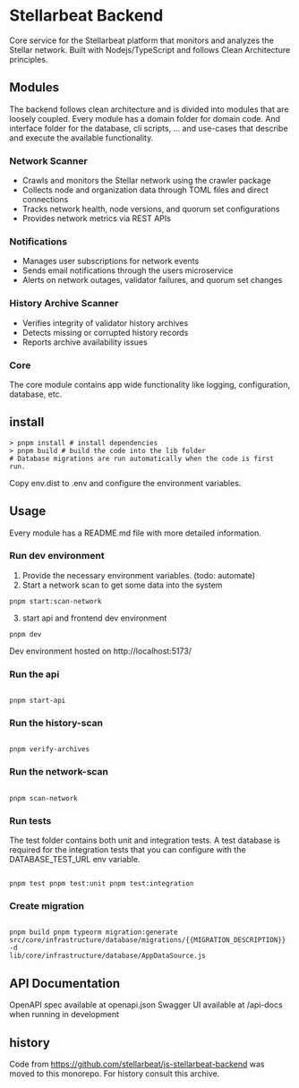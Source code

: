 # Stellarbeat Backend

Core service for the Stellarbeat platform that monitors and analyzes the Stellar network. Built with Nodejs/TypeScript and follows Clean Architecture principles.

## Modules

The backend follows clean architecture and is divided into modules that are loosely coupled. 
Every module has a domain folder for domain code. And interface folder for the database, cli scripts, ... and use-cases that describe and execute the available functionality. 

### Network Scanner
- Crawls and monitors the Stellar network using the crawler package
- Collects node and organization data through TOML files and direct connections
- Tracks network health, node versions, and quorum set configurations
- Provides network metrics via REST APIs

### Notifications
- Manages user subscriptions for network events
- Sends email notifications through the users microservice
- Alerts on network outages, validator failures, and quorum set changes

### History Archive Scanner
- Verifies integrity of validator history archives
- Detects missing or corrupted history records
- Reports archive availability issues

### Core
The core module contains app wide functionality like logging, configuration,
database, etc.

## install

```
> pnpm install # install dependencies
> pnpm build # build the code into the lib folder
# Database migrations are run automatically when the code is first run.
```

Copy env.dist to .env and configure the environment variables.

## Usage

Every module has a README.md file with more detailed information.

### Run dev environment

1. Provide the necessary environment variables. (todo: automate)
2. Start a network scan to get some data into the system

```
pnpm start:scan-network
```

3. start api and frontend dev environment

```
pnpm dev
```

Dev environment hosted on http://localhost:5173/

### Run the api

```

pnpm start-api

```

### Run the history-scan

```

pnpm verify-archives

```

### Run the network-scan

```

pnpm scan-network

```

### Run tests

The test folder contains both unit and integration tests. A test database is
required for the integration tests that you can configure with the
DATABASE_TEST_URL env variable.

```

pnpm test pnpm test:unit pnpm test:integration

```

### Create migration

```

pnpm build pnpm typeorm migration:generate
src/core/infrastructure/database/migrations/{{MIGRATION_DESCRIPTION}} -d
lib/core/infrastructure/database/AppDataSource.js

```
## API Documentation
OpenAPI spec available at openapi.json
Swagger UI available at /api-docs when running in development

## history

Code from https://github.com/stellarbeat/js-stellarbeat-backend was moved to
this monorepo. For history consult this archive.
